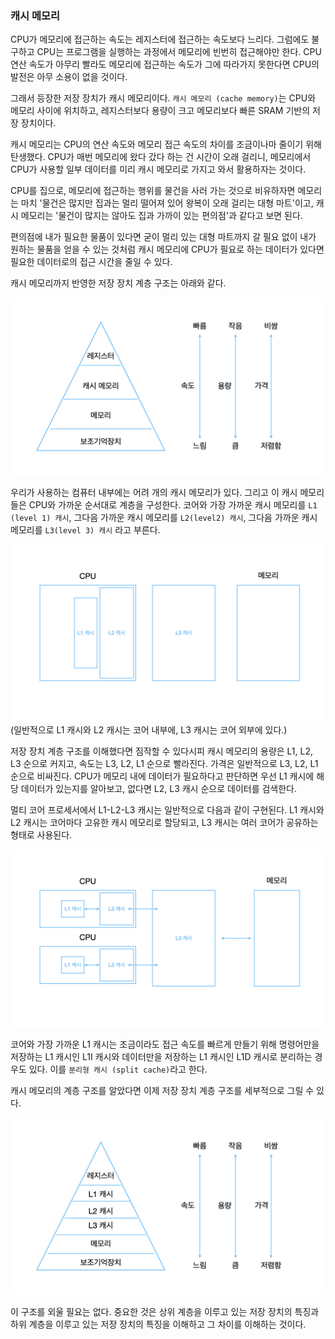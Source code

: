 ### 캐시 메모리
CPU가 메모리에 접근하는 속도는 레지스터에 접근하는 속도보다 느리다. 그럼에도 불구하고 CPU는 프로그램을 실행하는 과정에서 메모리에 빈번히 접근해야만 한다. CPU 연산 속도가 아무리 빨라도 메모리에 접근하는 속도가 그에 따라가지 못한다면 CPU의 발전은 아무 소용이 없을 것이다.

그래서 등장한 저장 장치가 캐시 메모리이다. `캐시 메모리 (cache memory)`는 CPU와 메모리 사이에 위치하고, 레지스터보다 용량이 크고 메모리보다 빠른 SRAM 기반의 저장 장치이다.

캐시 메모리는 CPU의 연산 속도와 메모리 접근 속도의 차이를 조금이나마 줄이기 위해 탄생했다. CPU가 매번 메모리에 왔다 갔다 하는 건 시간이 오래 걸리니, 메모리에서 CPU가 사용할 일부 데이터를 미리 캐시 메모리로 가지고 와서 활용하자는 것이다.

CPU를 집으로, 메모리에 접근하는 행위를 물건을 사러 가는 것으로 비유하자면 메모리는 마치 '물건은 많지만 집과는 멀리 떨어져 있어 왕복이 오래 걸리는 대형 마트'이고, 캐시 메모리는 '물건이 많지는 않아도 집과 가까이 있는 편의점'과 같다고 보면 된다.

편의점에 내가 필요한 물품이 있다면 굳이 멀리 있는 대형 마트까지 갈 필요 없이 내가 원하는 물품을 얻을 수 있는 것처럼 캐시 메모리에 CPU가 필요로 하는 데이터가 있다면 필요한 데이터로의 접근 시간을 줄일 수 있다.

캐시 메모리까지 반영한 저장 장치 계층 구조는 아래와 같다.

![메모리 계층 구조2](<images/Memory Hierarchy.002.jpeg>)

우리가 사용하는 컴퓨터 내부에는 어려 개의 캐시 메모리가 있다. 그리고 이 캐시 메모리들은 CPU와 가까운 순서대로 계층을 구성한다. 코어와 가장 가까운 캐시 메모리를 `L1 (level 1) 캐시`, 그다음 가까운 캐시 메모리를 `L2(level2) 캐시`, 그다음 가까운 캐시 메모리를 `L3(level 3) 캐시` 라고 부른다.

![메모리 계층 구조3](<images/Memory Hierarchy.003.jpeg>)
(일반적으로 L1 캐시와 L2 캐시는 코어 내부에, L3 캐시는 코어 외부에 있다.)

저장 장치 계층 구조를 이해했다면 짐작할 수 있다시피 캐시 메모리의 용량은 L1, L2, L3 순으로 커지고, 속도는 L3, L2, L1 순으로 빨라진다. 가격은 일반적으로 L3, L2, L1 순으로 비싸진다. CPU가 메모리 내에 데이터가 필요하다고 판단하면 우선 L1 캐시에 해당 데이터가 있는지를 알아보고, 없다면 L2, L3 캐시 순으로 데이터를 검색한다.

멀티 코어 프로세서에서 L1-L2-L3 캐시는 일반적으로 다음과 같이 구현된다. L1 캐시와 L2 캐시는 코어마다 고유한 캐시 메모리로 할당되고, L3 캐시는 여러 코어가 공유하는 형태로 사용된다.

![메모리 계층 구조4](<images/Memory Hierarchy.004.jpeg>)

코어와 가장 가까운 L1 캐시는 조금이라도 접근 속도를 빠르게 만들기 위해 명령어만을 저장하는 L1 캐시인 L1I 캐시와 데이터만을 저장하는 L1 캐시인 L1D 캐시로 분리하는 경우도 있다. 이를 `분리형 캐시 (split cache)`라고 한다.

캐시 메모리의 계층 구조를 알았다면 이제 저장 장치 계층 구조를 세부적으로 그릴 수 있다.

![메모리 계층 구조5](<images/Memory Hierarchy.005.jpeg>)

이 구조를 외울 필요는 없다. 중요한 것은 상위 계층을 이루고 있는 저장 장치의 특징과 하위 계층을 이루고 있는 저장 장치의 특징을 이해하고 그 차이를 이해하는 것이다.